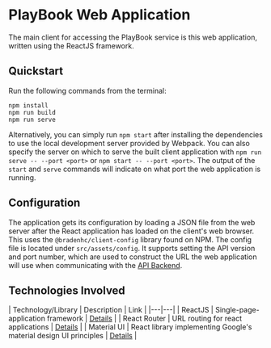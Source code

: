# PlayBook Web Application
The main client for accessing the PlayBook service is this web application, written using the ReactJS framework.

## Quickstart
Run the following commands from the terminal:

```text
npm install
npm run build
npm run serve
```

Alternatively, you can simply run `npm start` after installing the dependencies to use the local development server provided by Webpack. You can also specify the server on which to serve the built client application with `npm run serve -- --port <port>` or `npm start -- --port <port>`. The output of the `start` and `serve` commands will indicate on what port the web application is running.

## Configuration
The application gets its configuration by loading a JSON file from the web server after the React application has loaded on the client's web browser. This uses the `@bradenhc/client-config` library found on NPM. The config file is located under `src/assets/config`. It supports setting the API version and port number, which are used to construct the URL the web application will use when communicating with the [API Backend](../api-server).

## Technologies Involved

| Technology/Library | Description | Link |
|---|---|
| ReactJS | Single-page-application framework | [Details](https://reactjs.org/) |
| React Router | URL routing for react applications | [Details](https://reacttraining.com/react-router/web/guides/quick-start) |
| Material UI | React library implementing Google's material design UI principles | [Details](https://material-ui.com/) |